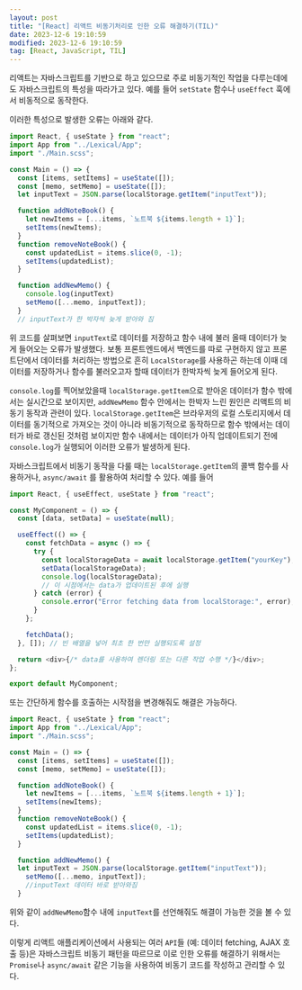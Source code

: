 ```yaml
---
layout: post
title: "[React] 리액트 비동기처리로 인한 오류 해결하기(TIL)"
date: 2023-12-6 19:10:59
modified: 2023-12-6 19:10:59
tag: [React, JavaScript, TIL]
---
```


리액트는 자바스크립트를 기반으로 하고 있으므로 주로 비동기적인 작업을 다루는데에도 자바스크립트의 특성을 따라가고 있다.
예를 들어 `setState` 함수나 `useEffect` 훅에서 비동적으로 동작한다.

이러한 특성으로 발생한 오류는 아래와 같다.

```javascript
import React, { useState } from "react";
import App from "../Lexical/App";
import "./Main.scss";

const Main = () => {
  const [items, setItems] = useState([]);
  const [memo, setMemo] = useState([]);
  let inputText = JSON.parse(localStorage.getItem("inputText"));

  function addNoteBook() {
    let newItems = [...items, `노트북 ${items.length + 1}`];
    setItems(newItems);
  }
  function removeNoteBook() {
    const updatedList = items.slice(0, -1);
    setItems(updatedList);
  }

  function addNewMemo() {
    console.log(inputText)
    setMemo([...memo, inputText]);
  }
  // inputText가 한 박자씩 늦게 받아와 짐
```

위 코드를 살펴보면 `inputText`로 데이터를 저장하고 함수 내에 불러 올때 데이터가 늦게 들어오는 오류가 발생했다. 보통 프론트엔드에서 백엔드를 따로 구현하지 않고 프론트단에서 데이터를 처리하는 방법으로 흔히 `LocalStorage`를 사용하곤 하는데
이때 데이터를 저장하거나 함수를 불러오고자 할때 데이터가 한박자씩 늦게 들어오게 된다.

`console.log`를 찍어보았을때 `localStorage.getItem`으로 받아온 데이터가 함수 밖에서는 실시간으로 보이지만, `addNewMemo` 함수 안에서는 한박자 느린 원인은 리액트의 비동기 동작과 관련이 있다.
`localStorage.getItem`은 브라우저의 로컬 스토리지에서 데이터를 동기적으로 가져오는 것이 아니라 비동기적으로 동작하므로 함수 밖에서는 데이터가 바로 갱신된 것처럼 보이지만 함수 내에서는 데이터가 아직 업데이트되기 전에 `console.log`가 실행되어 이러한 오류가 발생하게 된다.

자바스크립트에서 비동기 동작을 다룰 때는 `localStorage.getItem`의 콜백 함수를 사용하거나, `async/await` 를 활용하여 처리할 수 있다. 예를 들어

```javascript
import React, { useEffect, useState } from "react";

const MyComponent = () => {
  const [data, setData] = useState(null);

  useEffect(() => {
    const fetchData = async () => {
      try {
        const localStorageData = await localStorage.getItem("yourKey");
        setData(localStorageData);
        console.log(localStorageData);
        // 이 시점에서는 data가 업데이트된 후에 실행
      } catch (error) {
        console.error("Error fetching data from localStorage:", error);
      }
    };

    fetchData();
  }, []); // 빈 배열을 넣어 최초 한 번만 실행되도록 설정

  return <div>{/* data를 사용하여 렌더링 또는 다른 작업 수행 */}</div>;
};

export default MyComponent;
```

또는 간단하게 함수를 호출하는 시작점을 변경해줘도 해결은 가능하다.

```javascript
import React, { useState } from "react";
import App from "../Lexical/App";
import "./Main.scss";

const Main = () => {
  const [items, setItems] = useState([]);
  const [memo, setMemo] = useState([]);

  function addNoteBook() {
    let newItems = [...items, `노트북 ${items.length + 1}`];
    setItems(newItems);
  }
  function removeNoteBook() {
    const updatedList = items.slice(0, -1);
    setItems(updatedList);
  }

  function addNewMemo() {
  let inputText = JSON.parse(localStorage.getItem("inputText"));
    setMemo([...memo, inputText]);
    //inputText 데이터 바로 받아와짐
  }
```

위와 같이 `addNewMemo`함수 내에 `inputText`를 선언해줘도 해결이 가능한 것을 볼 수 있다.

이렇게 리액트 애플리케이션에서 사용되는 여러 `API`들 (예: 데이터 fetching, AJAX 호출 등)은 자바스크립트 비동기 패턴을 따르므로 이로 인한 오류를 해결하기 위해서는
`Promise`나 `async/await` 같은 기능을 사용하여 비동기 코드를 작성하고 관리할 수 있다.
